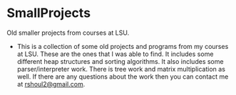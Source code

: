 # SmallProjects
Old smaller projects from courses at LSU.

- This is a collection of some old projects and programs from my courses at LSU.
  These are the ones that I was able to find. It includes some different heap
  structures and sorting algorithms. It also includes some parser/interpreter
  work. There is tree work and matrix multiplication as well. If there are any
  questions about the work then you can contact me at rshoul2@gmail.com.
